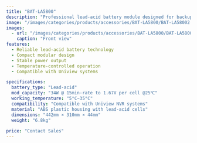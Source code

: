 ```yaml
---
title: "BAT-LA5800"
description: "Professional lead-acid battery module designed for backup power applications, offering reliable performance with 34W capacity at 15-minute rate."
image: "/images/categories/products/accessories/BAT-LA5800/BAT-LA58002.png"
images:
  - url: "/images/categories/products/accessories/BAT-LA5800/BAT-LA58002.png"
    caption: "Front view"
features:
  - Reliable lead-acid battery technology
  - Compact modular design
  - Stable power output
  - Temperature-controlled operation
  - Compatible with Uniview systems

specifications:
  battery_type: "Lead-acid"
  mod_capacity: "34W @ 15min-rate to 1.67V per cell @25℃"
  working_temperature: "5°C~35°C"
  compatibility: "Compatible with Uniview NVR systems"
  material: "ABS plastic housing with lead-acid cells"
  dimensions: "442mm × 310mm × 44mm"
  weight: "6.8kg"
  
price: "Contact Sales"
---
```

